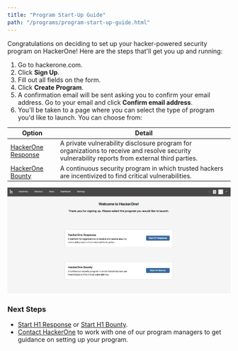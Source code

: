 ```yaml
---
title: "Program Start-Up Guide"
path: "/programs/program-start-up-guide.html"
---
```


Congratulations on deciding to set up your hacker-powered security program on HackerOne! Here are the steps that'll get you up and running:

1. Go to hackerone.com.
2. Click **Sign Up**.
3. Fill out all fields on the form.
4. Click **Create Program**.
5. A confirmation email will be sent asking you to confirm your email address. Go to your email and click **Confirm email address**.
6. You'll be taken to a page where you can select the type of program you'd like to launch. You can choose from:

Option | Detail
------ | ------
[HackerOne Response](https://hacker0x01.github.io/docs.hackerone.com/programs/start-h1-response/) | A private vulnerability disclosure program for organizations to receive and resolve security vulnerability reports from external third parties.
[HackerOne Bounty](https://hacker0x01.github.io/docs.hackerone.com/programs/start-h1-bounty/) | A continuous security program in which trusted hackers are incentivized to find critical vulnerabilities.

![getting-started-1](./images/getting-started-1.png)

### Next Steps
* [Start H1 Response]("/programs/start-h1-response") or [Start H1 Bounty]("/programs/start-h1-bounty").
* [Contact HackerOne](https://support.hackerone.com/hc/en-us/requests/new) to work with one of our program managers to get guidance on setting up your program.
